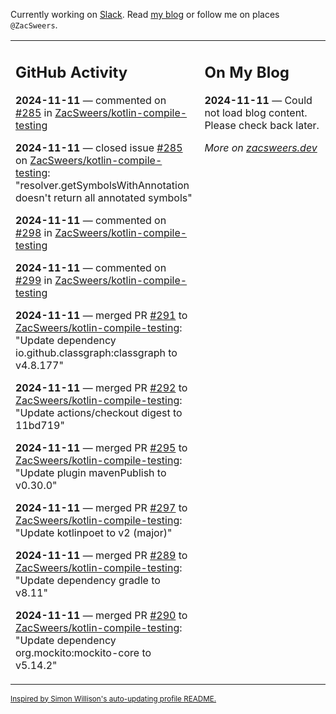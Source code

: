 Currently working on [Slack](https://slack.com/). Read [my blog](https://zacsweers.dev/) or follow me on places `@ZacSweers`.

<table><tr><td valign="top" width="60%">

## GitHub Activity
<!-- githubActivity starts -->
**2024-11-11** — commented on [#285](https://github.com/ZacSweers/kotlin-compile-testing/issues/285#issuecomment-2469038869) in [ZacSweers/kotlin-compile-testing](https://github.com/ZacSweers/kotlin-compile-testing)

**2024-11-11** — closed issue [#285](https://github.com/ZacSweers/kotlin-compile-testing/issues/285) on [ZacSweers/kotlin-compile-testing](https://github.com/ZacSweers/kotlin-compile-testing): "resolver.getSymbolsWithAnnotation doesn't return all annotated symbols"

**2024-11-11** — commented on [#298](https://github.com/ZacSweers/kotlin-compile-testing/issues/298#issuecomment-2469038557) in [ZacSweers/kotlin-compile-testing](https://github.com/ZacSweers/kotlin-compile-testing)

**2024-11-11** — commented on [#299](https://github.com/ZacSweers/kotlin-compile-testing/issues/299#issuecomment-2469038058) in [ZacSweers/kotlin-compile-testing](https://github.com/ZacSweers/kotlin-compile-testing)

**2024-11-11** — merged PR [#291](https://github.com/ZacSweers/kotlin-compile-testing/pull/291) to [ZacSweers/kotlin-compile-testing](https://github.com/ZacSweers/kotlin-compile-testing): "Update dependency io.github.classgraph:classgraph to v4.8.177"

**2024-11-11** — merged PR [#292](https://github.com/ZacSweers/kotlin-compile-testing/pull/292) to [ZacSweers/kotlin-compile-testing](https://github.com/ZacSweers/kotlin-compile-testing): "Update actions/checkout digest to 11bd719"

**2024-11-11** — merged PR [#295](https://github.com/ZacSweers/kotlin-compile-testing/pull/295) to [ZacSweers/kotlin-compile-testing](https://github.com/ZacSweers/kotlin-compile-testing): "Update plugin mavenPublish to v0.30.0"

**2024-11-11** — merged PR [#297](https://github.com/ZacSweers/kotlin-compile-testing/pull/297) to [ZacSweers/kotlin-compile-testing](https://github.com/ZacSweers/kotlin-compile-testing): "Update kotlinpoet to v2 (major)"

**2024-11-11** — merged PR [#289](https://github.com/ZacSweers/kotlin-compile-testing/pull/289) to [ZacSweers/kotlin-compile-testing](https://github.com/ZacSweers/kotlin-compile-testing): "Update dependency gradle to v8.11"

**2024-11-11** — merged PR [#290](https://github.com/ZacSweers/kotlin-compile-testing/pull/290) to [ZacSweers/kotlin-compile-testing](https://github.com/ZacSweers/kotlin-compile-testing): "Update dependency org.mockito:mockito-core to v5.14.2"
<!-- githubActivity ends -->
</td><td valign="top" width="40%">

## On My Blog
<!-- blog starts -->
**2024-11-11** — Could not load blog content. Please check back later.
<!-- blog ends -->
_More on [zacsweers.dev](https://zacsweers.dev/)_
</td></tr></table>

<sub><a href="https://simonwillison.net/2020/Jul/10/self-updating-profile-readme/">Inspired by Simon Willison's auto-updating profile README.</a></sub>